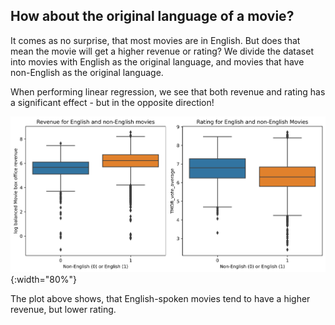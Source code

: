 ## How about the original language of a movie?

It comes as no surprise, that most movies are in English. But does that mean the movie will get a higher revenue or rating? We divide the dataset into movies with English as the original language, and movies that have non-English as the original language.

When performing linear regression, we see that both revenue and rating has a significant effect - but in the opposite direction!

![Revenue for english and non-english movies](figures/language/boxplots.png){:width="80%"}

The plot above shows, that English-spoken movies tend to have a higher revenue, but lower rating.
